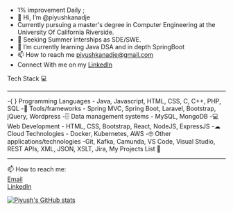 - 1% improvement Daily ;
- 👋 Hi, I’m @piyushkanadje
- Currently pursuing a master's degree in Computer Engineering at the University Of California Riverside.
- 👀 Seeking Summer interships as SDE/SWE.
- 🌱 I’m currently learning Java DSA and in depth SpringBoot 
- 📫 How to reach me piyushkanadje@gmail.com
- Connect With me on my [LinkedIn](https://www.linkedin.com/in/piyush-kanadje/)


Tech Stack 💻<hr/>
-{ } Programming Languages - Java, Javascript, HTML, CSS, C, C++, PHP, SQL 
-🧰 Tools/frameworks - Spring MVC, Spring Boot, Laravel, Bootstrap, jQuery, Wordpress
-🗄 Data management systems - MySQL, MongoDB
-💻 Web Development - HTML, CSS, Bootstrap, React, NodeJS, ExpressJS
-☁ Cloud Technologies - Docker, Kubernetes, AWS 
-🤓 Other applications/technologies -Git, Kafka, Camunda, VS Code, Visual Studio, REST APIs, XML, JSON, XSLT, Jira, 
My Projects List 📁 <hr/>

📫 How to reach me: <br/>
[Email](piyushkanadje@gmail.com)  <br/>
[LinkedIn](https://www.linkedin.com/in/piyush-kanadje/) <br/>






[![Piyush's GitHub stats](https://github-readme-stats.vercel.app/api?username=piyushkanadje)](https://github.com/piyushkanadje/github-readme-stats)



<!---
piyushkanadje/piyushkanadje is a ✨ special ✨ repository because its `README.md` (this file) appears on your GitHub profile.
You can click the Preview link to take a look at your changes.
--->
